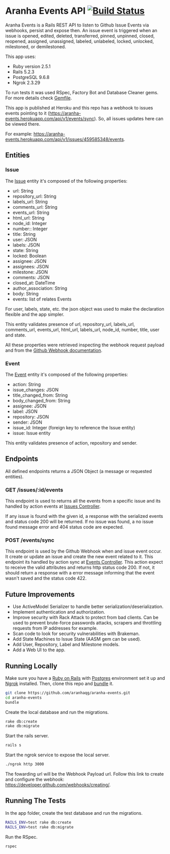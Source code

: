 # Aranha Events API [![Build Status](https://travis-ci.com/aranhaqg/aranha-events.svg?branch=master)](https://travis-ci.com/aranhaqg/aranha-events)

Aranha Events is a Rails REST API to listen to Github Issue Events via webhooks, persist and expose then. An issue event is triggered when an issue is opened, edited, deleted, transferred, pinned, unpinned, closed, reopened, assigned, unassigned, labeled, unlabeled, locked, unlocked, milestoned, or demilestoned.

This app uses:

* Ruby version 2.5.1
* Rails 5.2.3
* PostgreSQL 9.6.8
* Ngrok 2.3.29

To run tests it was used RSpec, Factory Bot and Database Cleaner gems. For more details check [Gemfile](Gemfile).

This app is published at Heroku and this repo has a webhook to issues events pointing to it (https://aranha-events.herokuapp.com/api/v1/events/sync). So, all issues updates here can be viewed there. 

For example: https://aranha-events.herokuapp.com/api/v1/issues/459585348/events.  

## Entities
### Issue

The [Issue](/app/models/issue.rb) entity it's composed of the following properties:

* url: String
* repository_url: String
* labels_url: String
* comments_url: String
* events_url: String
* html_url: String
* node_id: Integer
* number:: Integer
* title: String
* user: JSON
* labels: JSON
* state: String
* locked: Boolean
* assignee: JSON
* assignees: JSON
* milestone: JSON
* comments: JSON
* closed_at: DateTime
* author_association: String
* body: String
* events: list of relates Events

For user, labels, state, etc. the json object was used to make the declaration flexible and the app simpler.

This entity validates presence of url, repository_url, labels_url, comments_url, events_url, html_url, labels_url, node_id, number, title, user and state. 

All these properties were retrieved inspecting the webhook request payload and from the [Github Webhook documentation](https://developer.github.com/v3/activity/events/types/#issuesevent). 

### Event

The [Event](/app/models/event.rb) entity it's composed of the following properties:

* action: String
* issue_changes: JSON
* title_changed_from: String
* body_changed_from: String
* assignee: JSON
* label: JSON
* repository: JSON
* sender: JSON
* issue_id: Integer (foreign key to reference the Issue entity)
* issue: Issue entity

This entity validates presence of action, repository and sender.   

## Endpoints
All defined endpoints returns a JSON Object (a message or requested entities).

### GET /issues/:id/events

This endpoint is used to returns all the events from a specific issue and its handled by action events at [Issues Controller](/app/controllers/issues_controller.rb).  

If any issue is found with the given id, a response with the serialized events and status code 200 will be returned. If no issue was found, a no issue found message error and 404 status code are expected.

### POST /events/sync 

This endpoint is used by the Github Webhook when and issue event occur. It create or update an issue and create the new event related to it. This endpoint its handled by action sync at [Events Controller](/app/controllers/events_controller.rb).
This action expect to receive the valid attributes and returns http status code 200. If not, it should return a response with a error message informing that the event wasn't saved and the status code 422. 

## Future Improvements

* Use ActiveModel Serializer to handle better serialization/deserialization.
* Implement authentication and authorization.
* Improve security with Rack Attack to protect from bad clients. Can be used to prevent brute-force passwords attacks, scrapers and throttling requests from IP addresses for example.
* Scan code to look for security vulnerabilities with Brakeman. 
* Add State Machines to Issue State (AASM gem can be used).
* Add User, Repository, Label and Milestone models.
* Add a Web UI to the app.

## Running Locally

Make sure you have a [Ruby on Rails](https://guides.rubyonrails.org/getting_started.html#installing-rails) with [Postgres](https://www.postgresql.org/) environment set it up and [Ngrok](https://ngrok.com/) installed. Then, clone this repo and [bundle](https://bundler.io/) it. 
```sh
git clone https://github.com/aranhaqg/aranha-events.git
cd aranha-events
bundle
```
Create the local database and run the migrations.
```sh
rake db:create
rake db:migrate
```
Start the rails server.
```sh
rails s
```
Start the ngrok service to expose the local server.
```sh
./ngrok http 3000
```
The fowarding url will be the Webhook Payload url.
Follow this link to create and configure the webhook: https://developer.github.com/webhooks/creating/. 

## Running The Tests

In the app folder, create the test database and run the migrations.
```sh
RAILS_ENV=test rake db:create
RAILS_ENV=test rake db:migrate
```
Run the RSpec.
```sh
rspec
```
